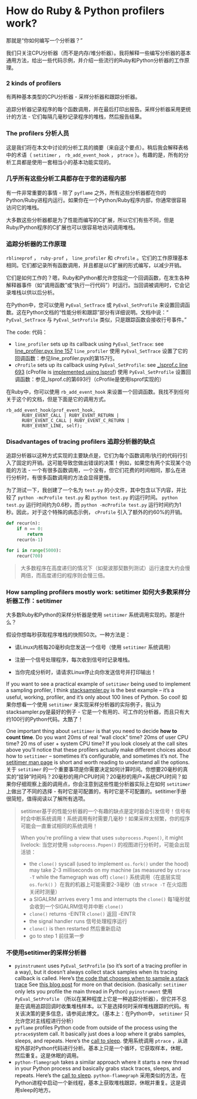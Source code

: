 # How do Ruby & Python profilers work?

那就是“你如何编写一个分析器？”

我们只关注CPU分析器（而不是内存/堆分析器）。我将解释一些编写分析器的基本通用方法，给出一些代码示例，并介绍一些流行的Ruby和Python分析器的工作原理。

### 2 kinds of profilers

有两种基本类型的CPU分析器 - 采样分析器和跟踪分析器。

追踪分析器记录程序的每个函数调用，并在最后打印出报告。采样分析器采用更统计的方法 - 它们每隔几毫秒记录程序的堆栈，然后报告结果。

### The profilers 分析人员

这是我们将在本文中讨论的分析工具的摘要（来自这个要点）。稍后我会解释表格中的术语（ `setitimer` ， `rb_add_event_hook` ， `ptrace` ）。有趣的是，所有的分析工具都是使用一套相当小的基本功能实现的。

### 几乎所有这些分析工具都存在于您的进程内部

有一件非常重要的事情 - 除了 `pyflame` 之外，所有这些分析器都在你的Python/Ruby进程内运行。如果你在一个Python/Ruby程序内部，你通常很容易访问它的堆栈。

大多数这些分析器都是为了性能而编写的C扩展，所以它们有些不同，但是Ruby/Python程序的C扩展也可以很容易地访问调用堆栈。

### 追踪分析器的工作原理

`rblineprof` ， `ruby-prof` ， `line_profiler` 和 `cProfile` 。它们的工作原理基本相同。它们都记录所有函数调用，并且都是以C扩展的形式编写，以减少开销。

它们是如何工作的？嗯，Ruby和Python都允许您指定一个回调函数，在发生各种解释器事件（如“调用函数”或“执行一行代码”）时运行。当回调被调用时，它会记录堆栈以供以后分析。

在Python中，您可以使用 `PyEval_SetTrace` 或 `PyEval_SetProfile` 来设置回调函数。这在Python文档的“性能分析和跟踪”部分有详细说明。文档中说：“ `PyEval_SetTrace` 与 `PyEval_SetProfile` 类似，只是跟踪函数会接收行号事件。”

The code: 代码：

- `line_profiler` sets up its callback using `PyEval_SetTrace`: see [line_profiler.pyx line 157](https://github.com/rkern/line_profiler/blob/4e3ce5957932806da86cbe27c75470c105d51acf/_line_profiler.pyx#L157-L158)
  `line_profiler` 使用 `PyEval_SetTrace` 设置了它的回调函数：参见line_profiler.pyx的第157行。
- `cProfile` sets up its callback using `PyEval_SetProfile`: see [_lsprof.c line 693](https://github.com/python/cpython/blob/1b7c11ff0ee3efafbf5b38c3c6f37de5d63efb81/Modules/_lsprof.c#L693) (cProfile is [implemented using lsprof](https://github.com/python/cpython/blob/1b7c11ff0ee3efafbf5b38c3c6f37de5d63efb81/Lib/cProfile.py#L9))
  使用 `PyEval_SetProfile` 设置回调函数：参见_lsprof.c的第693行（cProfile是使用lsprof实现的）

在Ruby中，你可以使用 `rb_add_event_hook` 来设置一个回调函数。我找不到任何关于这个的文档，但是下面是它的调用方式。

```
rb_add_event_hook(prof_event_hook,
      RUBY_EVENT_CALL | RUBY_EVENT_RETURN |
      RUBY_EVENT_C_CALL | RUBY_EVENT_C_RETURN |
      RUBY_EVENT_LINE, self);
```

### Disadvantages of tracing profilers 追踪分析器的缺点

追踪分析器以这种方式实现的主要缺点是，它们为每个函数调用/执行的代码行引入了固定的开销。这可能导致您做出错误的决策！例如，如果您有两个实现某个功能的方法 - 一个有很多函数调用，一个没有，但它们花费的时间相同，那么在进行分析时，有很多函数调用的方法会显得更慢。

为了测试一下，我创建了一个名为 `test.py` 的小文件，其中包含以下内容，并比较了 `python -mcProfile test.py` 和 `python test.py` 的运行时间。 `python test.py` 运行时间约为0.6秒，而 `python -mcProfile test.py` 运行时间约为1秒。因此，对于这个特殊的病态示例， `cProfile` 引入了额外的约60%的开销。

```python
def recur(n):
    if n == 0:
        return
    recur(n-1)

for i in range(5000):
    recur(700)
```

> 大多数程序在高度递归的情况下（如斐波那契数列测试）运行速度大约会慢两倍，而高度递归的程序则会慢三倍。

### How sampling profilers mostly work: setitimer 如何大多数采样分析器工作：setitimer

大多数Ruby和Python的采样分析器是使用 `setitimer` 系统调用实现的。那是什么？

假设你想每秒获取程序堆栈的快照50次。一种方法是：

* 请Linux内核每20毫秒向您发送一个信号（使用 `setitimer` 系统调用）

* 注册一个信号处理程序，每次收到信号时记录堆栈。
* 当你完成分析时，请请求Linux停止向你发送信号并打印输出！

If you want to see a practical example of `setitimer` being used to implement a sampling profiler, I think [stacksampler.py](https://github.com/nylas/nylas-perftools/blob/2e9f72ee74587e0dea5ba4826cd60a093c8869f0/stacksampler.py) is the best example – it’s a useful, working, profiler, and it’s only about 100 lines of Python. So cool!
如果你想看一个使用 `setitimer` 来实现采样分析器的实际例子，我认为stacksampler.py是最好的例子 - 它是一个有用的、可工作的分析器，而且只有大约100行的Python代码。太酷了！

One important thing about `setitimer` is that you need to decide **how to count time**. Do you want 20ms of real “wall clock” time? 20ms of user CPU time? 20 ms of user + system CPU time? If you look closely at the call sites above you’ll notice that these profilers actually make different choices about how to `setitimer` – sometimes it’s configurable, and sometimes it’s not. The [setitimer man page](http://man7.org/linux/man-pages/man2/setitimer.2.html) is short and worth reading to understand all the options.
关于 `setitimer` 的一个重要事项是你需要决定如何计算时间。你想要20毫秒的真实的“挂钟”时间吗？20毫秒的用户CPU时间？20毫秒的用户+系统CPU时间？如果你仔细观察上面的调用点，你会注意到这些性能分析器实际上在如何 `setitimer`上做出了不同的选择 - 有时它是可配置的，有时它是不可配置的。setitimer手册很简短，值得阅读以了解所有选项。

> setitimer基于的性能分析器的一个有趣的缺点是定时器会引发信号！信号有时会中断系统调用！系统调用有时需要几毫秒！如果采样太频繁，你的程序可能会一直重试相同的系统调用！
>
> When you're profiling a view that uses `subprocess.Popen()`, it might livelock:
> 当您对使用 `subprocess.Popen()` 的视图进行分析时，可能会出现活锁：
>
> - the `clone()` syscall (used to implement `os.fork()` under the hood) may take 2-3 milliseconds on my machine (as measured by `strace -T` while the flamegraph was off)
>   `clone()` 系统调用（在底层实现 `os.fork()` ）在我的机器上可能需要2-3毫秒（由 `strace -T` 在火焰图关闭时测量）
> - a SIGALRM arrives every 1 ms and interrupts the `clone()`
>   每1毫秒就会收到一个SIGALRM信号并中断 `clone()`
> - `clone()` returns -EINTR `clone()` 返回 -EINTR
> - the signal handler runs
>   信号处理程序运行
> - `clone()` is then restarted
>   然后重新启动
> - go to step 1
>   前往第一步



### 不使用setitimer的采样分析器

- `pyinstrument` uses `PyEval_SetProfile` (so it’s sort of a tracing profiler in a way), but it doesn’t always collect stack samples when its tracing callback is called. Here’s [the code that chooses when to sample a stack trace](https://github.com/joerick/pyinstrument/blob/15b94a63693837b97daea60e717ae835f77b7635/pyinstrument/profiler.py#L41-L45) See [this blog post](http://joerick.me/posts/2017/12/15/pyinstrument-20/) for more on that decision. (basically: `setitimer` only lets you profile the main thread in Python)
  `pyinstrument` 使用 `PyEval_SetProfile` （所以在某种程度上它是一种追踪分析器），但它并不总是在调用追踪回调时收集堆栈样本。以下是选择何时采样堆栈跟踪的代码。有关该决策的更多信息，请参阅此博文。（基本上：在Python中， `setitimer` 只允许您对主线程进行分析）
- `pyflame` profiles Python code from outside of the process using the `ptrace`system call. It basically just does a loop where it grabs samples, sleeps, and repeats. Here’s the [call to sleep](https://github.com/uber/pyflame/blob/4a9c3dea4939261b0c1becb77ec700426aa1f2fb/src/prober.cc#L403).
  使用系统调用 `ptrace` ，从进程外部对Python代码进行分析。基本上只是一个循环，它获取样本，休眠，然后重复。这是休眠的调用。
- `python-flamegraph` takes a similar approach where it starts a new thread in your Python process and basically grabs stack traces, sleeps, and repeats. Here’s the [call to sleep](https://github.com/evanhempel/python-flamegraph/blob/6b70f9068cb987a2b1942fbf048fc88a7a644c40/flamegraph/flamegraph.py#L73).
  `python-flamegraph` 采用类似的方法，在Python进程中启动一个新线程，基本上获取堆栈跟踪，休眠并重复。这是调用sleep的地方。

